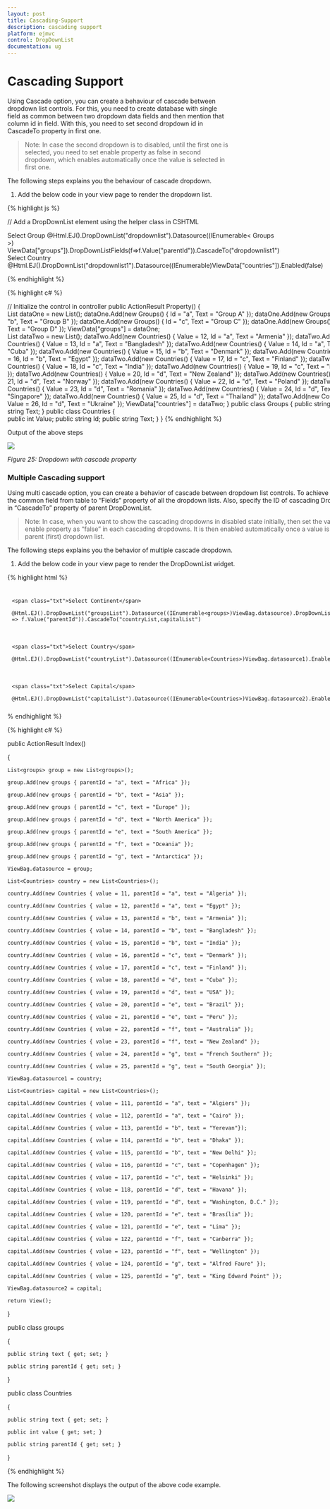 ```yaml
---
layout: post
title: Cascading-Support
description: cascading support 
platform: ejmvc
control: DropDownList
documentation: ug
---
```


# Cascading Support 

Using Cascade option, you can create a behaviour of cascade between dropdown list controls. For this, you need to create database with single field as common between two dropdown data fields and then mention that column id in field. With this, you need to set second dropdown id in CascadeTo property in first one. 


> Note: In case the second dropdown is to disabled, until the first one is selected, you need to set enable property as false in second dropdown, which enables automatically once the value is selected in first one.


The following steps explains you the behaviour of cascade dropdown. 

1. Add the below code in your view page to render the dropdown list.



{% highlight js %}
 
 // Add a DropDownList element using the helper class in CSHTML
 <div class="control" style="float: left;">
 <span class="txt">Select Group</span>
 @Html.EJ().DropDownList("dropdownlist").Datasource((IEnumerable< Groups >) 
	ViewData["groups"]).DropDownListFields(f=>f.Value("parentId")).CascadeTo("dropdownlist1")
 </div>
 <div class="control" style="float: left;">
 <span class="txt">Select Country</span>
 @Html.EJ().DropDownList("dropdownlist1").Datasource((IEnumerable<Countries>)ViewData["countries"]).Enabled(false)
 
{% endhighlight %}

{% highlight c# %}
 
 // Initialize the control in controller
 public ActionResult Property()
 {                
    List<Groups> dataOne = new List<Groups>();
    dataOne.Add(new Groups() { Id = "a", Text = "Group A" });
    dataOne.Add(new Groups() { Id = "b", Text = "Group B" });
    dataOne.Add(new Groups() { Id = "c", Text = "Group C" });
    dataOne.Add(new Groups() { Id = "d", Text = "Group D" });
    ViewData["groups"] = dataOne;    
	List<Countries> dataTwo = new List<Countries>();
    dataTwo.Add(new Countries() { Value = 12, Id = "a", Text = "Armenia" });
    dataTwo.Add(new Countries() { Value = 13, Id = "a", Text = "Bangladesh" });
    dataTwo.Add(new Countries() { Value = 14, Id = "a", Text = "Cuba" });
    dataTwo.Add(new Countries() { Value = 15, Id = "b", Text = "Denmark" });
    dataTwo.Add(new Countries() { Value = 16, Id = "b", Text = "Egypt" });
    dataTwo.Add(new Countries() { Value = 17, Id = "c", Text = "Finland" });
    dataTwo.Add(new Countries() { Value = 18, Id = "c", Text = "India" });
    dataTwo.Add(new Countries() { Value = 19, Id = "c", Text = "Malaysia" });
    dataTwo.Add(new Countries() { Value = 20, Id = "d", Text = "New Zealand" });
    dataTwo.Add(new Countries() { Value = 21, Id = "d", Text = "Norway" });
    dataTwo.Add(new Countries() { Value = 22, Id = "d", Text = "Poland" });
    dataTwo.Add(new Countries() { Value = 23, Id = "d", Text = "Romania" });
    dataTwo.Add(new Countries() { Value = 24, Id = "d", Text = "Singapore" });
    dataTwo.Add(new Countries() { Value = 25, Id = "d", Text = "Thailand" });
    dataTwo.Add(new Countries() { Value = 26, Id = "d", Text = "Ukraine" });
    ViewData["countries"] = dataTwo;
 } 
 public class Groups
 {
    public string Id;
	public string Text;
 }
 public class Countries
 {        
    public int Value;
	public string Id;
	public string Text;
 } } 
 {% endhighlight %}




Output of the above steps



![](Cascading-Support_images/Cascading-Support_img2.png)

_Figure 25: Dropdown with cascade property_  

### Multiple Cascading support

Using multi cascade option, you can create a behavior of cascade between dropdown list controls. To achieve this, map the common field from table to “Fields” property of all the dropdown lists. Also, specify the ID of cascading DropDownList in “CascadeTo” property of parent DropDownList. 


> Note: In case, when you want to show the cascading dropdowns in disabled state initially, then set the value of enable property as “false” in each cascading dropdowns. It is then enabled automatically once a value is selected in parent (first) dropdown list.


The following steps explains you the behavior of multiple cascade dropdown.

1. Add the below code in your view page to render the  DropDownList widget.



{% highlight html %}

<div class="control" style="float: left; padding:10px;">

    <span class="txt">Select Continent</span>

    @Html.EJ().DropDownList("groupsList").Datasource((IEnumerable<groups>)ViewBag.datasource).DropDownListFields(f => f.Value("parentId")).CascadeTo("countryList,capitalList")

</div>

<div class="control" style="float: left; padding:10px;">

    <span class="txt">Select Country</span>

    @Html.EJ().DropDownList("countryList").Datasource((IEnumerable<Countries>)ViewBag.datasource1).Enabled(false)

</div>

<div class="control" style="float: left; padding:10px;">

    <span class="txt">Select Capital</span>

    @Html.EJ().DropDownList("capitalList").Datasource((IEnumerable<Countries>)ViewBag.datasource2).Enabled(false)

</div>
{% endhighlight %}

{% highlight c# %}       

public ActionResult Index()

{

    List<groups> group = new List<groups>();

    group.Add(new groups { parentId = "a", text = "Africa" });

    group.Add(new groups { parentId = "b", text = "Asia" });

    group.Add(new groups { parentId = "c", text = "Europe" });

    group.Add(new groups { parentId = "d", text = "North America" });

    group.Add(new groups { parentId = "e", text = "South America" });

    group.Add(new groups { parentId = "f", text = "Oceania" });

    group.Add(new groups { parentId = "g", text = "Antarctica" });

    ViewBag.datasource = group;

    List<Countries> country = new List<Countries>();

    country.Add(new Countries { value = 11, parentId = "a", text = "Algeria" });

    country.Add(new Countries { value = 12, parentId = "a", text = "Egypt" });

    country.Add(new Countries { value = 13, parentId = "b", text = "Armenia" });

    country.Add(new Countries { value = 14, parentId = "b", text = "Bangladesh" });

    country.Add(new Countries { value = 15, parentId = "b", text = "India" });

    country.Add(new Countries { value = 16, parentId = "c", text = "Denmark" });

    country.Add(new Countries { value = 17, parentId = "c", text = "Finland" });

    country.Add(new Countries { value = 18, parentId = "d", text = "Cuba" });

    country.Add(new Countries { value = 19, parentId = "d", text = "USA" });

    country.Add(new Countries { value = 20, parentId = "e", text = "Brazil" });

    country.Add(new Countries { value = 21, parentId = "e", text = "Peru" });

    country.Add(new Countries { value = 22, parentId = "f", text = "Australia" });

    country.Add(new Countries { value = 23, parentId = "f", text = "New Zealand" });

    country.Add(new Countries { value = 24, parentId = "g", text = "French Southern" });

    country.Add(new Countries { value = 25, parentId = "g", text = "South Georgia" });

    ViewBag.datasource1 = country;

    List<Countries> capital = new List<Countries>();

    capital.Add(new Countries { value = 111, parentId = "a", text = "Algiers" });

    capital.Add(new Countries { value = 112, parentId = "a", text = "Cairo" });

    capital.Add(new Countries { value = 113, parentId = "b", text = "Yerevan"});

    capital.Add(new Countries { value = 114, parentId = "b", text = "Dhaka" });

    capital.Add(new Countries { value = 115, parentId = "b", text = "New Delhi" });

    capital.Add(new Countries { value = 116, parentId = "c", text = "Copenhagen" });

    capital.Add(new Countries { value = 117, parentId = "c", text = "Helsinki" });

    capital.Add(new Countries { value = 118, parentId = "d", text = "Havana" });

    capital.Add(new Countries { value = 119, parentId = "d", text = "Washington, D.C." });

    capital.Add(new Countries { value = 120, parentId = "e", text = "Brasília" });

    capital.Add(new Countries { value = 121, parentId = "e", text = "Lima" });

    capital.Add(new Countries { value = 122, parentId = "f", text = "Canberra" });

    capital.Add(new Countries { value = 123, parentId = "f", text = "Wellington" });

    capital.Add(new Countries { value = 124, parentId = "g", text = "Alfred Faure" });

    capital.Add(new Countries { value = 125, parentId = "g", text = "King Edward Point" });

    ViewBag.datasource2 = capital;

    return View();

}



public class groups

{

    public string text { get; set; }

    public string parentId { get; set; }

}



public class Countries

{

    public string text { get; set; }

    public int value { get; set; }

    public string parentId { get; set; }

}


{% endhighlight %}




The following screenshot displays the output of the above code example.

![](Cascading-Support_images/Cascading-Support_img4.png)



